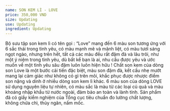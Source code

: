 ```yaml
---
name: SON KEM LÌ - LOVE
price: 350,000 VND
size: Updating
use: Updating
ingredient: Updating
---
```

Bộ sưu tập son kem lì có tên gọi : “Love” mang đến 6 màu son tương ứng với 6 sắc thái trong tình yêu, có màu mạnh mẽ và mãnh liệt, có màu tươi sáng ngọt ngào, nhưng trên hết, tất cả các màu đều rất đậm đà và lâu trôi, như một ý niệm trong tình yêu, dù bất kể bạn là ai, nhu cầu được yêu và ước muốn về một tình yêu sâu đậm luôn luôn hiện hữu ! Chất son kem của dòng son Love là một bước cải tiến đặc biệt, màu son đậm đà, kết cấu nhẹ mướt mang lại cảm giác như không có gì trên môi, khắc phục được nhược điểm son nặng và dính ở nhiều dòng son kem lì khác. 6 màu son của dòng LOVE sử dụng nguyên liệu tự nhiên, có màu sắc là màu từ các loại củ quả và màu khoáng nhập khẩu từ nước ngoài, đảm bảo an toàn và lành tính. Sản phẩm đã có giấy kiểm nghiệm của Tổng cục tiêu chuẩn đo lường chất lượng, không chứa chì, thủy ngân, nấm mốc.
